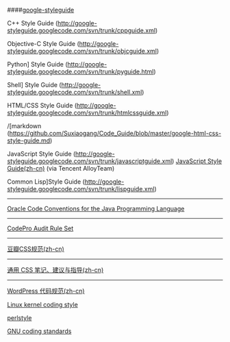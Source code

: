 ####[google-styleguide](https://code.google.com/p/google-styleguide/)


C++ Style Guide (http://google-styleguide.googlecode.com/svn/trunk/cppguide.xml)

Objective-C Style Guide (http://google-styleguide.googlecode.com/svn/trunk/objcguide.xml)

Python] Style Guide (http://google-styleguide.googlecode.com/svn/trunk/pyguide.html)

Shell] Style Guide (http://google-styleguide.googlecode.com/svn/trunk/shell.xml)

HTML/CSS Style Guide (http://google-styleguide.googlecode.com/svn/trunk/htmlcssguide.xml)

/[markdown (https://github.com/Suxiaogang/Code_Guide/blob/master/google-html-css-style-guide.md)

JavaScript Style Guide (http://google-styleguide.googlecode.com/svn/trunk/javascriptguide.xml)
[JavaScript Style Guide(zh-cn)](http://alloyteam.github.io/JX/doc/specification/google-javascript.xml) (via Tencent AlloyTeam)

Common Lisp]Style Guide (http://google-styleguide.googlecode.com/svn/trunk/lispguide.xml)

-------------------------------------------------------

[Oracle Code Conventions for the Java Programming Language](http://www.oracle.com/technetwork/java/codeconvtoc-136057.html)

-------------------------------------------------------

[CodePro Audit Rule Set](https://developers.google.com/java-dev-tools/codepro/doc/features/audit/ElementsOfJavaStyle)

-------------------------------------------------------

[豆瓣CSS规范(zh-cn)](https://github.com/Suxiaogang/Code_Guide/blob/master/%E8%B1%86%E7%93%A3CSS%E8%A7%84%E8%8C%83.md)

-------------------------------------------------------

[通用 CSS 笔记、建议与指导(zh-cn)](https://github.com/Suxiaogang/Code_Guide/blob/master/%E9%80%9A%E7%94%A8%20CSS%20%E7%AC%94%E8%AE%B0%E3%80%81%E5%BB%BA%E8%AE%AE%E4%B8%8E%E6%8C%87%E5%AF%BC.md)

-------------------------------------------------------

[WordPress 代码规范(zh-cn)](http://codex.wordpress.org/zh-cn:WordPress_%E4%BB%A3%E7%A0%81%E8%A7%84%E8%8C%83)

[Linux kernel coding style](http://lxr.linux.no/linux/Documentation/CodingStyle)

[perlstyle](http://perldoc.perl.org/perlstyle.html)

[GNU coding standards](http://www.gnu.org/prep/standards/)
